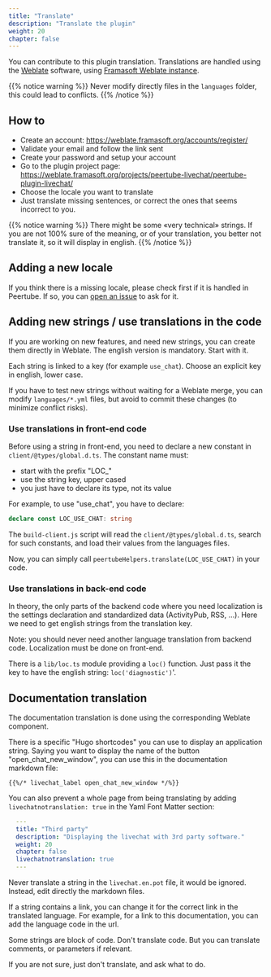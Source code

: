 ```yaml
---
title: "Translate"
description: "Translate the plugin"
weight: 20
chapter: false
---
```


You can contribute to this plugin translation.
Translations are handled using the [Weblate](https://weblate.org/) software,
using [Framasoft Weblate instance](https://weblate.framasoft.org/).

{{% notice warning %}}
Never modify directly files in the `languages` folder, this could lead to conflicts.
{{% /notice %}}

## How to

* Create an account: https://weblate.framasoft.org/accounts/register/
* Validate your email and follow the link sent
* Create your password and setup your account
* Go to the plugin project page: https://weblate.framasoft.org/projects/peertube-livechat/peertube-plugin-livechat/
* Choose the locale you want to translate
* Just translate missing sentences, or correct the ones that seems incorrect to you.

{{% notice warning %}}
There might be some «very technical» strings. If you are not 100% sure of
the meaning, or of your translation, you better not translate it,
so it will display in english.
{{% /notice %}}

## Adding a new locale

If you think there is a missing locale, please check first if it is handled in Peertube.
If so, you can [open an issue](https://github.com/JohnXLivingston/peertube-plugin-livechat/issues) to ask for it.

## Adding new strings / use translations in the code

If you are working on new features, and need new strings, you can create them directly in Weblate.
The english version is mandatory. Start with it.

Each string is linked to a key (for example `use_chat`).
Choose an explicit key in english, lower case.

If you have to test new strings without waiting for a Weblate merge, you can modify `languages/*.yml` files,
but avoid to commit these changes (to minimize conflict risks).

### Use translations in front-end code

Before using a string in front-end, you need to declare a new constant in `client/@types/global.d.ts`.
The constant name must:

* start with the prefix "LOC_"
* use the string key, upper cased
* you just have to declare its type, not its value

For example, to use "use_chat", you have to declare:

```typescript
declare const LOC_USE_CHAT: string
```

The `build-client.js` script will read the `client/@types/global.d.ts`,
search for such constants, and load their values from the languages files.

Now, you can simply call `peertubeHelpers.translate(LOC_USE_CHAT)` in your code.

### Use translations in back-end code

In theory, the only parts of the backend code where you need localization is the
settings declaration and standardized data (ActivityPub, RSS, ...).
Here we need to get english strings from the translation key.

Note: you should never need another language translation from backend code.
Localization must be done on front-end.

There is a `lib/loc.ts` module providing a `loc()` function.
Just pass it the key to have the english string: `loc('diagnostic')`'.

## Documentation translation

The documentation translation is done using the corresponding Weblate component.

There is a specific "Hugo shortcodes" you can use to display an application string.
Saying you want to display the name of the button "open_chat_new_window", you can use this in the documentation markdown file:

```hugo
{{%/* livechat_label open_chat_new_window */%}}
```

You can also prevent a whole page from being translating by adding `livechatnotranslation: true` in the Yaml Font Matter section:

```yaml
  ---
  title: "Third party"
  description: "Displaying the livechat with 3rd party software."
  weight: 20
  chapter: false
  livechatnotranslation: true
  ---
```

Never translate a string in the `livechat.en.pot` file, it would be ignored.
Instead, edit directly the markdown files.

If a string contains a link, you can change it for the correct link in the translated language.
For example, for a link to this documentation, you can add the language code in the url.

Some strings are block of code.
Don't translate code.
But you can translate comments, or parameters if relevant.

If you are not sure, just don't translate, and ask what to do.
